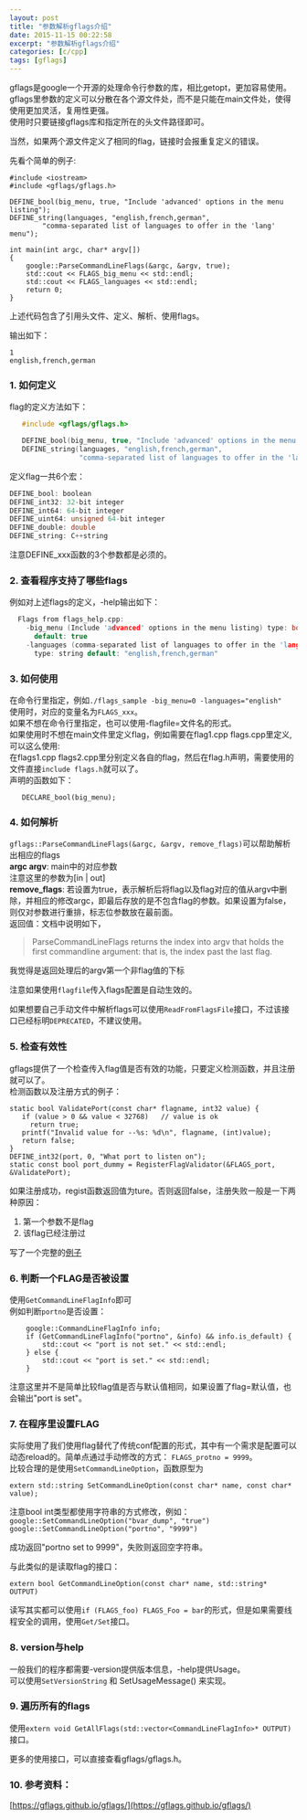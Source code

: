 ```yaml
---
layout: post
title: "参数解析gflags介绍"
date: 2015-11-15 00:22:58
excerpt: "参数解析gflags介绍"
categories: [c/cpp]
tags: [gflags]
---
```


gflags是google一个开源的处理命令行参数的库，相比getopt，更加容易使用。  
gflags里参数的定义可以分散在各个源文件处，而不是只能在main文件处，使得使用更加灵活，复用性更强。  
使用时只要链接gflags库和指定所在的头文件路径即可。  

<!--more-->

当然，如果两个源文件定义了相同的flag，链接时会报重复定义的错误。  

先看个简单的例子:   

```
#include <iostream>
#include <gflags/gflags.h>

DEFINE_bool(big_menu, true, "Include 'advanced' options in the menu listing");
DEFINE_string(languages, "english,french,german",
        "comma-separated list of languages to offer in the 'lang' menu");

int main(int argc, char* argv[])
{
    google::ParseCommandLineFlags(&argc, &argv, true);
    std::cout << FLAGS_big_menu << std::endl;
    std::cout << FLAGS_languages << std::endl;
    return 0;
}
```

上述代码包含了引用头文件、定义、解析、使用flags。

输出如下：  

```
1
english,french,german
```

### 1. 如何定义

flag的定义方法如下：  

```cpp
   #include <gflags/gflags.h>

   DEFINE_bool(big_menu, true, "Include 'advanced' options in the menu listing");
   DEFINE_string(languages, "english,french,german",
                 "comma-separated list of languages to offer in the 'lang' menu");
```

定义flag一共6个宏：  

```cpp
DEFINE_bool: boolean
DEFINE_int32: 32-bit integer
DEFINE_int64: 64-bit integer
DEFINE_uint64: unsigned 64-bit integer
DEFINE_double: double
DEFINE_string: C++string
```

注意DEFINE_xxx函数的3个参数都是必须的。

### 2. 查看程序支持了哪些flags

例如对上述flags的定义，-help输出如下：  

```cpp
  Flags from flags_help.cpp:
    -big_menu (Include 'advanced' options in the menu listing) type: bool
      default: true
    -languages (comma-separated list of languages to offer in the 'lang' menu)
      type: string default: "english,french,german"
```

### 3. 如何使用

在命令行里指定，例如`./flags_sample -big_menu=0 -languages="english"`  
使用时，对应的变量名为`FLAGS_xxx`。  
如果不想在命令行里指定，也可以使用-flagfile=文件名的形式。  
如果使用时不想在main文件里定义flag，例如需要在flag1.cpp flags.cpp里定义,可以这么使用:  
在flags1.cpp flags2.cpp里分别定义各自的flag，然后在flag.h声明，需要使用的文件直接`include flags.h`就可以了。  
声明的函数如下：  

```
   DECLARE_bool(big_menu);
```

### 4. 如何解析

`gflags::ParseCommandLineFlags(&argc, &argv, remove_flags)`可以帮助解析出相应的flags  
__argc argv__: main中的对应参数  
注意这里的参数为[in | out]  
__remove\_flags__: 若设置为true，表示解析后将flag以及flag对应的值从argv中删除，并相应的修改argc，即最后存放的是不包含flag的参数。如果设置为false，则仅对参数进行重排，标志位参数放在最前面。   
返回值：文档中说明如下，   

> ParseCommandLineFlags returns the index into argv that holds the first commandline argument: that is, the index past the last flag.  

我觉得是返回处理后的argv第一个非flag值的下标  

注意如果使用`flagfile`传入flags配置是自动生效的。

如果想要自己手动文件中解析flags可以使用`ReadFromFlagsFile`接口，不过该接口已经标明`DEPRECATED`，不建议使用。  

### 5. 检查有效性

gflags提供了一个检查传入flag值是否有效的功能，只要定义检测函数，并且注册就可以了。  
检测函数以及注册方式的例子：  

```
static bool ValidatePort(const char* flagname, int32 value) {
   if (value > 0 && value < 32768)   // value is ok
     return true;
   printf("Invalid value for --%s: %d\n", flagname, (int)value);
   return false;
}
DEFINE_int32(port, 0, "What port to listen on");
static const bool port_dummy = RegisterFlagValidator(&FLAGS_port, &ValidatePort);
```

如果注册成功，regist函数返回值为ture。否则返回false，注册失败一般是一下两种原因：  
1. 第一个参数不是flag  
2. 该flag已经注册过  

写了一个完整的[例子](https://gist.github.com/yingshin/35a17cc4a6631002d3e0)  

### 6. 判断一个FLAG是否被设置

使用`GetCommandLineFlagInfo`即可  
例如判断`portno`是否设置：  

```
    google::CommandLineFlagInfo info;
    if (GetCommandLineFlagInfo("portno", &info) && info.is_default) {
        std::cout << "port is not set." << std::endl;
    } else {
        std::cout << "port is set." << std::endl;
    }
```

注意这里并不是简单比较flag值是否与默认值相同，如果设置了flag=默认值，也会输出"port is set"。

### 7. 在程序里设置FLAG

实际使用了我们使用flag替代了传统conf配置的形式，其中有一个需求是配置可以动态reload的。简单点通过手动修改的方式： `FLAGS_protno = 9999`。  
比较合理的是使用`SetCommandLineOption`，函数原型为  

```
extern std::string SetCommandLineOption(const char* name, const char* value);
```

注意bool int类型都使用字符串的方式修改，例如：  
`google::SetCommandLineOption("bvar_dump", "true")`
`google::SetCommandLineOption("portno", "9999")`  

成功返回"portno set to 9999"，失败则返回空字符串。

与此类似的是读取flag的接口：  

```
extern bool GetCommandLineOption(const char* name, std::string* OUTPUT)
```

读写其实都可以使用`if (FLAGS_foo) FLAGS_Foo = bar`的形式，但是如果需要线程安全的调用，使用`Get/Set`接口。

### 8. version与help

一般我们的程序都需要-version提供版本信息，-help提供Usage。  
可以使用`SetVersionString` 和 SetUsageMessage() 来实现。  

### 9. 遍历所有的flags
使用`extern void GetAllFlags(std::vector<CommandLineFlagInfo>* OUTPUT)`接口。  

更多的使用接口，可以直接查看gflags/gflags.h。

### 10. 参考资料：   
[https://gflags.github.io/gflags/](https://gflags.github.io/gflags/)
